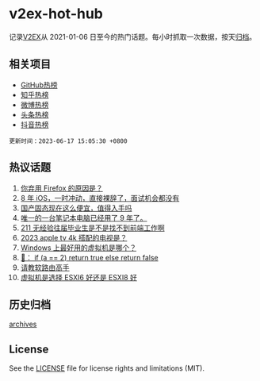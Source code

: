 # v2ex-hot-hub

 记录[V2EX](https://www.v2ex.com/)从 2021-01-06 日至今的热门话题。每小时抓取一次数据，按天[归档](archives)。
 
 ## 相关项目

- [GitHub热榜](https://github.com/lonnyzhang423/github-hot-hub)
- [知乎热榜](https://github.com/lonnyzhang423/zhihu-hot-hub)
- [微博热榜](https://github.com/lonnyzhang423/weibo-hot-hub)
- [头条热榜](https://github.com/lonnyzhang423/toutiao-hot-hub)
- [抖音热榜](https://github.com/lonnyzhang423/douyin-hot-hub)


 `更新时间：2023-06-17 15:05:30 +0800`

## 热议话题

1. [你弃用 Firefox 的原因是？](https://www.v2ex.com/t/949337)
1. [8 年 iOS，一时冲动，直接裸辞了，面试机会都没有](https://www.v2ex.com/t/949346)
1. [国产固态现在这么便宜，值得入手吗](https://www.v2ex.com/t/949369)
1. [唯一的一台笔记本电脑已经用了 9 年了。](https://www.v2ex.com/t/949375)
1. [211 无经验往届毕业生是不是找不到前端工作啊](https://www.v2ex.com/t/949439)
1. [2023 apple tv 4k 搭配的电视是？](https://www.v2ex.com/t/949333)
1. [Windows 上最好用的虚拟机是哪个？](https://www.v2ex.com/t/949474)
1. [🐒： if (a == 2) return true else return false](https://www.v2ex.com/t/949367)
1. [请教软路由高手](https://www.v2ex.com/t/949326)
1. [虚拟机是选择 ESXI6 好还是 ESXI8 好](https://www.v2ex.com/t/949366)

## 历史归档

[archives](archives)

## License

See the [LICENSE](LICENSE) file for license rights and limitations (MIT).
